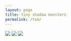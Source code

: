 ```yaml
---
layout: page
title: tiny shadow monsters
permalink: /tsm/
---
```

<img src="{{ site.baseurl }}/img/shadow1.jpg">

<img src="{{ site.baseurl }}/img/shadow2.jpg">

<img src="{{ site.baseurl }}/img/shadow3.jpg">
